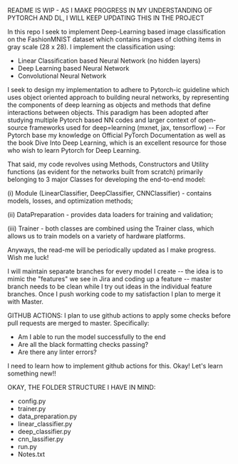 README IS WIP - AS I MAKE PROGRESS IN MY UNDERSTANDING OF PYTORCH AND DL, I WILL KEEP UPDATING THIS IN THE PROJECT

In this repo I seek to implement Deep-Learning based image classification on the FashionMNIST dataset which contains imgaes of clothing items in gray scale (28 x 28). I implement the classification using:

- Linear Classification based Neural Network (no hidden layers)
- Deep Learning based Neural Network
- Convolutional Neural Network

I seek to design my implementation to adhere to Pytorch-ic guideline which uses object oriented approach to building neural networks, by representing the components of deep learning as objects and methods that define interactions between objects. This paradigm has been adopted after studying multiple Pytorch based NN codes and larger context of open-source frameworks used for deep=learning (mxnet, jax, tensorflow) -- For Pytorch base my knowledge on Official PyTorch Documentation as well as the book Dive Into Deep Learning, which is an excellent resource for those who wish to learn Pytorch for Deep Learning.

That said, my code revolves using Methods, Constructors and Utility functions (as evident for the networks built from scratch) primarily belonging to 3 major Classes for developing the end-to-end model:

(i) Module (LinearClassifier, DeepClassifier, CNNClassifier) - contains models, losses, and optimization methods;

(ii) DataPreparation - provides data loaders for training and validation;

(iii) Trainer - both classes are combined using the Trainer class, which allows us to train models on a variety of hardware platforms.

Anyways, the read-me will be periodically updated as I make progress. Wish me luck!

I will maintain separate branches for every model I create -- the idea is to mimic the "features" we see in Jira and coding up a feature -- master branch needs to be clean while I try out ideas in the individual feature branches. Once I push working code to my satisfaction I plan to merge it with Master.

GITHUB ACTIONS:
I plan to use github actions to apply some checks before pull requests are merged to master. Specifically:

- Am I able to run the model successfully to the end
- Are all the black formatting checks passing?
- Are there any linter errors?

I need to learn how to implement github actions for this. Okay! Let's learn something new!!

OKAY, THE FOLDER STRUCTURE I HAVE IN MIND:

- config.py
- trainer.py
- data_preparation.py
- linear_classifier.py
- deep_classifier.py
- cnn_lassifier.py
- run.py
- Notes.txt
